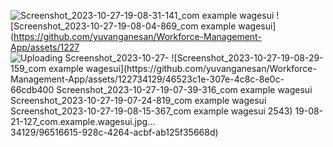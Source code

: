 ![Screenshot_2023-10-27-19-08-31-141_com example wagesui](https://github.com/yuvanganesan/Workforce-Management-App/assets/122734129/2229d4c9-4b19-49a0-9ec4-17ed0a041f1e)
![Screenshot_2023-10-27-19-08-04-869_com example wagesui](https://github.com/yuvanganesan/Workforce-Management-App/assets/1227
![Uploading Screenshot_2023-10-27-
![Screenshot_2023-10-27-19-08-29-159_com example wagesui](https://github.com/yuvanganesan/Workforce-Management-App/assets/122734129/46523c1e-307e-4c8c-8e0c-66cdb400
![Screenshot_2023-10-27-19-07-39-316_com example wagesui](https://github.com/yuvanganesan/Workforce-Management-App/assets/122734129/db140032-767d-458d-83e1-16ce888b5a51)
![Screenshot_2023-10-27-19-07-24-819_com example wagesui](https://github.com/yuvanganesan/Workforce-Management-App/assets/122734129/c12d5025-f9d4-434c-a8db-1f037fc9c446)
![Screenshot_2023-10-27-19-08-15-367_com example wagesui](https://github.com/yuvanganesan/Workforce-Management-App/assets/122734129/6946c2aa-27c6-4fd8-be80-55f92f022426)
2543)
19-08-21-127_com.example.wagesui.jpg…]()
34129/96516615-928c-4264-acbf-ab125f35668d)
